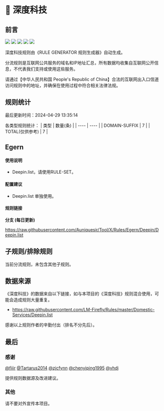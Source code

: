 # 🧸 深度科技

## 前言

![](https://shields.io/badge/-移除重复规则-ff69b4) ![](https://shields.io/badge/-DOMAIN与DOMAIN--SUFFIX合并-green) ![](https://shields.io/badge/-DOMAIN--SUFFIX间合并-critical) ![](https://shields.io/badge/-DOMAIN--SUFFIX与DOMAIN--KEYWORD合并-blue) ![](https://shields.io/badge/-IP--CIDR(6)合并-blueviolet) 

深度科技规则由《RULE GENERATOR 规则生成器》自动生成。

分流规则是互联网公共服务的域名和IP地址汇总，所有数据均收集自互联网公开信息，不代表我们支持或使用这些服务。

请通过【中华人民共和国 People's Republic of China】合法的互联网出入口信道访问规则中的地址，并确保在使用过程中符合相关法律法规。

## 规则统计

最后更新时间：2024-04-29 13:35:14

各类型规则统计：
| 类型 | 数量(条)  | 
| ---- | ----  |
| DOMAIN-SUFFIX | 7  | 
| TOTAL(仅供参考) | 7  | 


## Egern 

#### 使用说明
- Deepin.list，请使用RULE-SET。

#### 配置建议
- Deepin.list 单独使用。

#### 规则链接
**分支 (每日更新)**

https://raw.githubusercontent.com/Auniquesir/Tool/X/Rules/Egern/Deepin/Deepin.list











## 子规则/排除规则


当前分流规则，未包含其他子规则。

## 数据来源

《深度科技》的数据来自以下链接，如与本项目的《深度科技》规则混合使用，可能会造成规则大量重复。

- https://raw.githubusercontent.com/LM-Firefly/Rules/master/Domestic-Services/Deepin.list


感谢以上规则作者的辛勤付出（排名不分先后）。

## 最后

### 感谢

[@fiiir](https://github.com/fiiir) [@Tartarus2014](https://github.com/Tartarus2014) [@zjcfynn](https://github.com/zjcfynn) [@chenyiping1995](https://github.com/chenyiping1995) [@vhdj](https://github.com/vhdj)

提供规则数据源及改进建议。

### 其他

请不要对外宣传本项目。